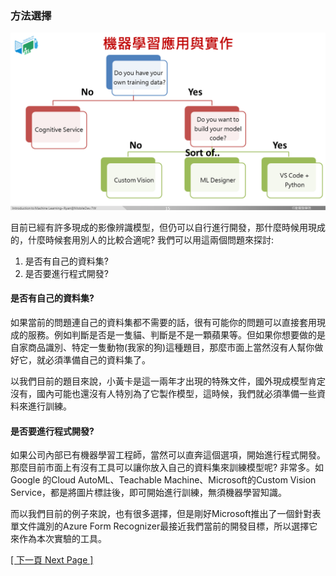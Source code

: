 ### 方法選擇

![影像辨識方法選擇](images/ml-way.png)

目前已經有許多現成的影像辨識模型，但仍可以自行進行開發，那什麼時候用現成的，什麼時候套用別人的比較合適呢? 我們可以用這兩個問題來探討:

1. 是否有自己的資料集?
2. 是否要進行程式開發?

#### 是否有自己的資料集?

如果當前的問題連自己的資料集都不需要的話，很有可能你的問題可以直接套用現成的服務。例如判斷是否是一隻貓、判斷是不是一顆蘋果等。但如果你想要做的是自家商品識別、特定一隻動物(我家的狗)這種題目，那麼市面上當然沒有人幫你做好它，就必須準備自己的資料集了。

以我們目前的題目來說，小黃卡是這一兩年才出現的特殊文件，國外現成模型肯定沒有，國內可能也還沒有人特別為了它製作模型，這時候，我們就必須準備一些資料來進行訓練。

#### 是否要進行程式開發?

如果公司內部已有機器學習工程師，當然可以直奔這個選項，開始進行程式開發。那麼目前市面上有沒有工具可以讓你放入自己的資料集來訓練模型呢? 非常多。如Google 的Cloud AutoML、Teachable Machine、Microsoft的Custom Vision Service，都是將圖片標註後，即可開始進行訓練，無須機器學習知識。

而以我們目前的例子來說，也有很多選擇，但是剛好Microsoft推出了一個針對表單文件識別的Azure Form Recognizer最接近我們當前的開發目標，所以選擇它來作為本次實驗的工具。

[[ 下一頁 Next Page ]](page3.md#form-recognizer-studio-介紹)